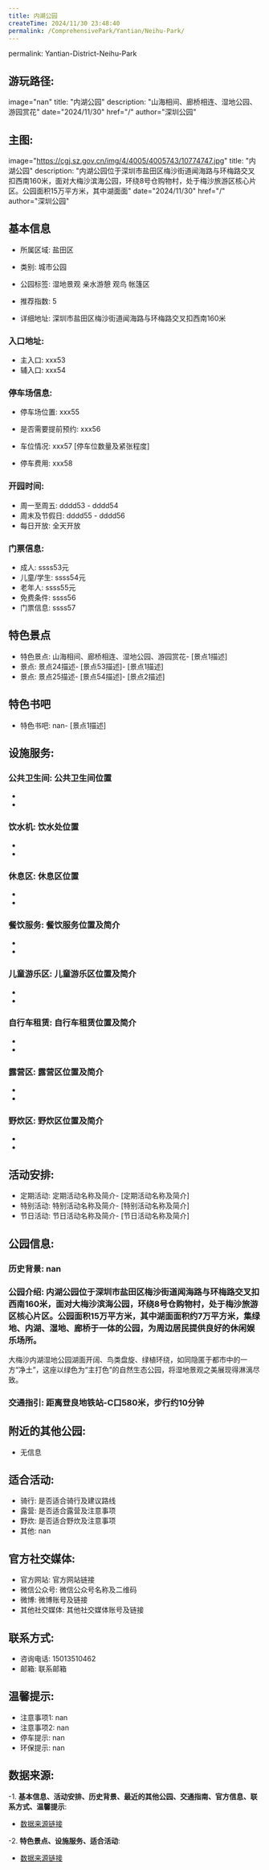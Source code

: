 ```yaml
---
title: 内湖公园
createTime: 2024/11/30 23:48:40
permalink: /ComprehensivePark/Yantian/Neihu-Park/
---
```

permalink: Yantian-District-Neihu-Park
## 游玩路径:
image="nan"
title: "内湖公园"
description: "山海相间、廊桥相连、湿地公园、游园赏花"
date="2024/11/30"
href="/"
author="深圳公园"
## 主图:
image="https://cgj.sz.gov.cn/img/4/4005/4005743/10774747.jpg"
title: "内湖公园"
description: "内湖公园位于深圳市盐田区梅沙街道闻海路与环梅路交叉扣西南160米，面对大梅沙滨海公园，环绕8号仓购物村，处于梅沙旅游区核心片区。公园面积15万平方米，其中湖面面"
date="2024/11/30"
href="/"
author="深圳公园"
## 基本信息

- 所属区域: 盐田区

- 类别: 城市公园

- 公园标签: 湿地景观 亲水游憩 观鸟 帐篷区

- 推荐指数: 5

- 详细地址: 深圳市盐田区梅沙街道闻海路与环梅路交叉扣西南160米

### 入口地址:
- 主入口: xxx53
- 辅入口: xxx54
### 停车场信息:
- 停车场位置: xxx55

- 是否需要提前预约: xxx56

- 车位情况: xxx57 [停车位数量及紧张程度]

- 停车费用: xxx58

### 开园时间:
- 周一至周五: dddd53 - dddd54
- 周末及节假日: dddd55 - dddd56
- 每日开放: 全天开放

### 门票信息:
- 成人: ssss53元
- 儿童/学生: ssss54元
- 老年人: ssss55元
- 免费条件: ssss56
- 门票信息: ssss57
## 特色景点
- 特色景点: 山海相间、廊桥相连、湿地公园、游园赏花- [景点1描述]
- 景点: 景点24描述- [景点53描述]- [景点1描述]
- 景点: 景点25描述- [景点54描述]- [景点2描述]
## 特色书吧
- 特色书吧: nan- [景点1描述]
## 设施服务:
### 公共卫生间: 公共卫生间位置
- 
- 
### 饮水机: 饮水处位置
- 
- 
### 休息区: 休息区位置
- 
- 
### 餐饮服务: 餐饮服务位置及简介
- 
- 
### 儿童游乐区: 儿童游乐区位置及简介
- 
- 
### 自行车租赁: 自行车租赁位置及简介
- 
- 
### 露营区: 露营区位置及简介
- 
- 
### 野炊区: 野炊区位置及简介

- 
- 
## 活动安排:
- 定期活动: 定期活动名称及简介- [定期活动名称及简介]
- 特别活动: 特别活动名称及简介- [特别活动名称及简介]
- 节日活动: 节日活动名称及简介- [节日活动名称及简介]
## 公园信息:
### 历史背景: nan
### 公园介绍: 内湖公园位于深圳市盐田区梅沙街道闻海路与环梅路交叉扣西南160米，面对大梅沙滨海公园，环绕8号仓购物村，处于梅沙旅游区核心片区。公园面积15万平方米，其中湖面面积约7万平方米，集绿地、内湖、湿地、廊桥于一体的公园，为周边居民提供良好的休闲娱乐场所。
大梅沙内湖湿地公园湖面开阔、鸟类盘旋、绿植环绕，如同隐匿于都市中的一方“净土”，这座以绿色为“主打色”的自然生态公园，将湿地景观之美展现得淋漓尽致。
### 交通指引: 距离登良地铁站-C口580米，步行约10分钟

## 附近的其他公园:
- 无信息

## 适合活动:
- 骑行: 是否适合骑行及建议路线
- 露营: 是否适合露营及注意事项
- 野炊: 是否适合野炊及注意事项
- 其他: nan

## 官方社交媒体:
- 官方网站: 官方网站链接
- 微信公众号: 微信公众号名称及二维码
- 微博: 微博账号及链接
- 其他社交媒体: 其他社交媒体账号及链接

## 联系方式:
- 咨询电话: 15013510462
- 邮箱: 联系邮箱

## 温馨提示:
- 注意事项1: nan
- 注意事项2: nan
- 停车提示: nan
- 环保提示: nan

## 数据来源:
-1. **基本信息、活动安排、历史背景、最近的其他公园、交通指南、官方信息、联系方式、温馨提示**:
- [数据来源链接](https://cgj.sz.gov.cn/xsmh/gysz/csgy/content/post_10774747.html)

-2. **特色景点、设施服务、适合活动**:
- [数据来源链接](https://cgj.sz.gov.cn/xsmh/gysz/csgy/content/post_10774747.html)

